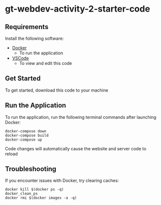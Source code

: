 # gt-webdev-activity-2-starter-code

## Requirements

Install the following software:

- [Docker](https://www.docker.com/get-started/)
    - To run the application
- [VSCode](https://code.visualstudio.com/download)
    - To view and edit this code

## Get Started

To get started, download this code to your machine

## Run the Application

To run the application, run the following terminal commands after launching Docker:

```shell
docker-compose down
docker-compose build
docker-compose up
```

Code changes will automatically cause the website and server code to reload

## Troubleshooting

If you encounter issues with Docker, try clearing caches:

```shell
docker kill $(docker ps -q)
docker_clean_ps
docker rmi $(docker images -a -q)
```
